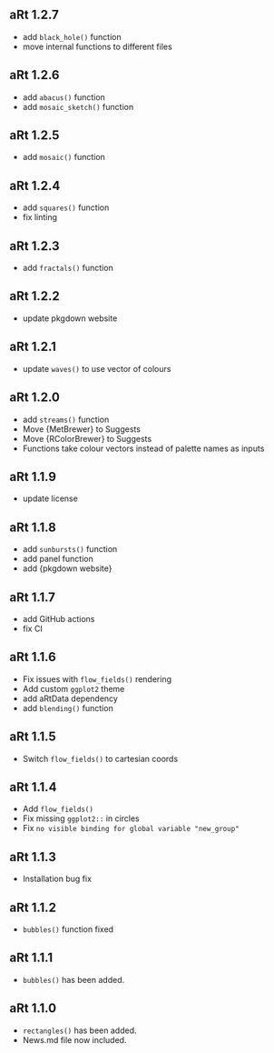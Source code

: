 ## aRt 1.2.7

* add `black_hole()` function
* move internal functions to different files

## aRt 1.2.6

* add `abacus()` function
* add `mosaic_sketch()` function

## aRt 1.2.5

* add `mosaic()` function

## aRt 1.2.4

* add `squares()` function
* fix linting

## aRt 1.2.3

* add `fractals()` function

## aRt 1.2.2

* update pkgdown website

## aRt 1.2.1

* update `waves()` to use vector of colours

## aRt 1.2.0

* add `streams()` function
* Move {MetBrewer} to Suggests
* Move {RColorBrewer} to Suggests
* Functions take colour vectors instead of palette names as inputs

## aRt 1.1.9

* update license

## aRt 1.1.8

* add `sunbursts()` function
* add panel function
* add {pkgdown website}

## aRt 1.1.7

* add GitHub actions
* fix CI

## aRt 1.1.6

* Fix issues with `flow_fields()` rendering
* Add custom `ggplot2` theme
* add aRtData dependency
* add `blending()` function

## aRt 1.1.5

* Switch `flow_fields()` to cartesian coords

## aRt 1.1.4

* Add `flow_fields()`
* Fix missing `ggplot2::` in circles
* Fix `no visible binding for global variable "new_group"`

## aRt 1.1.3

* Installation bug fix

## aRt 1.1.2

* `bubbles()` function fixed

## aRt 1.1.1

* `bubbles()` has been added.

## aRt 1.1.0

* `rectangles()` has been added.
* News.md file now included.

